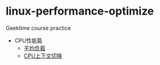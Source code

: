 # linux-performance-optimize
Geektime course practice

- CPU性能篇
  - [平均负载](./CPU性能篇/平均负载.md)
  - [CPU上下文切换](./CPU性能篇/上下文切换.md)